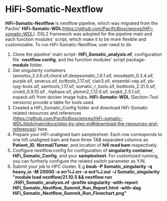 # HiFi-Somatic-Nextflow
**HiFi-Somatic-Nextflow** is nextflow pipeline, which was migrated from the Pacbio' **HiFi-Somatic-WDL**(https://github.com/PacificBiosciences/HiFi-somatic-WDL). DSL2 framework was adopted for the pipeline main and each function modules' script, which make it to be more flexible and customizable. To run HiFi-Somatic-Nextflow, user need to do  
1) Clone the pipeline' main script- **HiFi_Somatic_analysis.nf**, configuration file -**nextflow.config**, and the function modules' script package- **module** folder.
2) Get singularity containers (annotsv_3.3.6.sif,chord.sif,deepsomatic_1.6.1.sif, mosdepth_0.3.4.sif, purple.sif, severus.sif, bcftools_1.17.sif, clair3.sif, ensembl-vep.sif, pb-cpg-tools.sif, samtools_1.17.sif, somatic_r_tools.sif, bedtools_2.31.0.sif, cnvkit_0.9.10.sif , hiphase.sif, pbmm2_1.12.0.sif, seqkit_2.5.1.sif, svpack.sif) from docker image hubs. **HiFi-Somatic-WDL** (Section-Tool versions) provide a table for tools used. 
3) Created a HiFi_Somatic_Config folder and  download HiFi-Somatic related resources and references (https://github.com/PacificBiosciences/HiFi-somatic-WDL/blob/main/docs/step-by-step.md#download-the-resources-and-references) here.
4) Prepare your HiFi unaligned bam samplesheet. Each row corresponds to one hifi unaligned bam and have three TAB separated columns as **Patient_ID**, **Normal/Tumor**, and location of **hifi read bam** respectively.   
5) Configure nextflow.config for configuration of **singularity container**,  **HiFi_Somatic_Config**, and your **samplesheet**.  For customized running, you can furtherly configure the related switch parameter as Y/N.
6) Submit your job to HPC cluster. E.g  **bsub -P Somatic_singularity -q heavy_io -M 20000 -e err%J.err -o out%J.out -J Somatic_singularity "module load nextflow/21.10.5 && nextflow run ./HiFi_Somatic_analysis.nf -profile singularity -with-report HiFi_Somatic_Nextflow_Summit_Run_Report.html -with-dag HiFi_Somatic_Nextflow_Summit_Run_Flowchart.png"**
